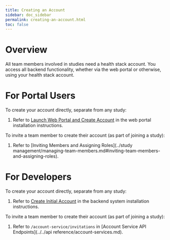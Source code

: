 ```yaml
---
title: Creating an Account
sidebar: doc_sidebar
permalink: creating-an-account.html
toc: false
---
```


# Overview
All team members involved in studies need a health stack account. You access all backend functionality, whether via the web portal or otherwise, using your health stack account.

# For Portal Users
To create your account directly, separate from any study:

1. Refer to [Launch Web Portal and Create Account](../installation/installing-the-portal.md#iii-launch-web-portal-and-create-account) in the web portal installation instructions.

To invite a team member to create their account (as part of joining a study):

1. Refer to [Inviting Members and Assigning Roles](../study management/managing-team-members.md#inviting-team-members-and-assigning-roles).

# For Developers
To create your account  directly, separate from any study:

1. Refer to [Create Initial Account](../installation/installing-the-backend.md#xiii-create-initial-account) in the backend system installation instructions.

To invite a  team member to create their account (as part of joining a study):

1. Refer to `/account-service/invitations` in [Account Service API Endpoints](../../api reference/account-services.md).
